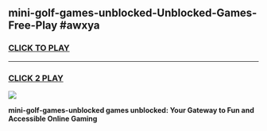 
## mini-golf-games-unblocked-Unblocked-Games-Free-Play #awxya
<h3>
<a href="https://us.freeplayer.one?title=mini-golf-games-unblocked&ref=9M">CLICK TO PLAY</a></h3>
<hr>

<h3>
<a href="https://us.freeplayer.one?title=mini-golf-games-unblocked&ref=9M">CLICK 2 PLAY</a>
  
</h3>

<a href="https://us.freeplayer.one?title=mini-golf-games-unblocked&ref=9M"><img src="https://clearcache.store/games.png"></a>


**mini-golf-games-unblocked games unblocked: Your Gateway to Fun and Accessible Online Gaming**
